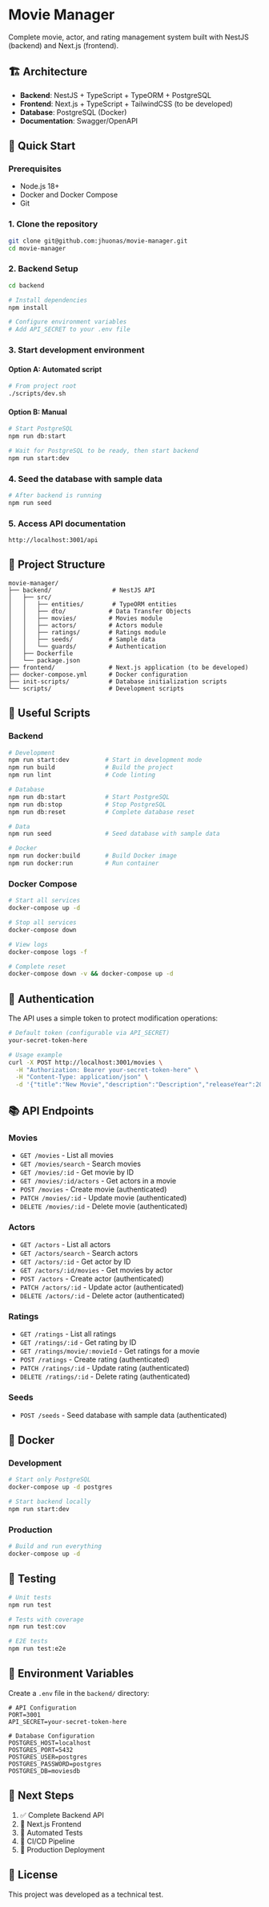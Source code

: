 # Movie Manager

Complete movie, actor, and rating management system built with NestJS (backend) and Next.js (frontend).

## 🏗️ Architecture

- **Backend**: NestJS + TypeScript + TypeORM + PostgreSQL
- **Frontend**: Next.js + TypeScript + TailwindCSS (to be developed)
- **Database**: PostgreSQL (Docker)
- **Documentation**: Swagger/OpenAPI

## 🚀 Quick Start

### Prerequisites

- Node.js 18+
- Docker and Docker Compose
- Git

### 1. Clone the repository

```bash
git clone git@github.com:jhuonas/movie-manager.git
cd movie-manager
```

### 2. Backend Setup

```bash
cd backend

# Install dependencies
npm install

# Configure environment variables
# Add API_SECRET to your .env file
```

### 3. Start development environment

#### Option A: Automated script
```bash
# From project root
./scripts/dev.sh
```

#### Option B: Manual
```bash
# Start PostgreSQL
npm run db:start

# Wait for PostgreSQL to be ready, then start backend
npm run start:dev
```

### 4. Seed the database with sample data

```bash
# After backend is running
npm run seed
```

### 5. Access API documentation

```
http://localhost:3001/api
```

## 📁 Project Structure

```
movie-manager/
├── backend/                 # NestJS API
│   ├── src/
│   │   ├── entities/        # TypeORM entities
│   │   ├── dto/            # Data Transfer Objects
│   │   ├── movies/         # Movies module
│   │   ├── actors/         # Actors module
│   │   ├── ratings/        # Ratings module
│   │   ├── seeds/          # Sample data
│   │   └── guards/         # Authentication
│   ├── Dockerfile
│   └── package.json
├── frontend/               # Next.js application (to be developed)
├── docker-compose.yml      # Docker configuration
├── init-scripts/           # Database initialization scripts
└── scripts/                # Development scripts
```

## 🔧 Useful Scripts

### Backend

```bash
# Development
npm run start:dev          # Start in development mode
npm run build              # Build the project
npm run lint               # Code linting

# Database
npm run db:start           # Start PostgreSQL
npm run db:stop            # Stop PostgreSQL
npm run db:reset           # Complete database reset

# Data
npm run seed               # Seed database with sample data

# Docker
npm run docker:build       # Build Docker image
npm run docker:run         # Run container
```

### Docker Compose

```bash
# Start all services
docker-compose up -d

# Stop all services
docker-compose down

# View logs
docker-compose logs -f

# Complete reset
docker-compose down -v && docker-compose up -d
```

## 🔐 Authentication

The API uses a simple token to protect modification operations:

```bash
# Default token (configurable via API_SECRET)
your-secret-token-here

# Usage example
curl -X POST http://localhost:3001/movies \
  -H "Authorization: Bearer your-secret-token-here" \
  -H "Content-Type: application/json" \
  -d '{"title":"New Movie","description":"Description","releaseYear":2024,"genre":"Action"}'
```

## 📚 API Endpoints

### Movies
- `GET /movies` - List all movies
- `GET /movies/search` - Search movies
- `GET /movies/:id` - Get movie by ID
- `GET /movies/:id/actors` - Get actors in a movie
- `POST /movies` - Create movie (authenticated)
- `PATCH /movies/:id` - Update movie (authenticated)
- `DELETE /movies/:id` - Delete movie (authenticated)

### Actors
- `GET /actors` - List all actors
- `GET /actors/search` - Search actors
- `GET /actors/:id` - Get actor by ID
- `GET /actors/:id/movies` - Get movies by actor
- `POST /actors` - Create actor (authenticated)
- `PATCH /actors/:id` - Update actor (authenticated)
- `DELETE /actors/:id` - Delete actor (authenticated)

### Ratings
- `GET /ratings` - List all ratings
- `GET /ratings/:id` - Get rating by ID
- `GET /ratings/movie/:movieId` - Get ratings for a movie
- `POST /ratings` - Create rating (authenticated)
- `PATCH /ratings/:id` - Update rating (authenticated)
- `DELETE /ratings/:id` - Delete rating (authenticated)

### Seeds
- `POST /seeds` - Seed database with sample data (authenticated)

## 🐳 Docker

### Development
```bash
# Start only PostgreSQL
docker-compose up -d postgres

# Start backend locally
npm run start:dev
```

### Production
```bash
# Build and run everything
docker-compose up -d
```

## 🧪 Testing

```bash
# Unit tests
npm run test

# Tests with coverage
npm run test:cov

# E2E tests
npm run test:e2e
```

## 📝 Environment Variables

Create a `.env` file in the `backend/` directory:

```env
# API Configuration
PORT=3001
API_SECRET=your-secret-token-here

# Database Configuration
POSTGRES_HOST=localhost
POSTGRES_PORT=5432
POSTGRES_USER=postgres
POSTGRES_PASSWORD=postgres
POSTGRES_DB=moviesdb
```

## 🚀 Next Steps

1. ✅ Complete Backend API
2. 🔄 Next.js Frontend
3. 🔄 Automated Tests
4. 🔄 CI/CD Pipeline
5. 🔄 Production Deployment

## 📄 License

This project was developed as a technical test. 